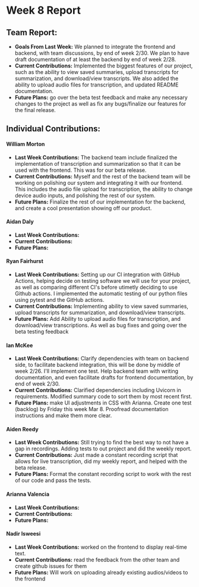 # Week 8 Report

## Team Report:
- **Goals From Last Week:** We planned to integrate the frontend and backend, with team discussions, by end of week 2/30. We plan to have draft documentation of at least the backend by end of week 2/28.
- **Current Contributions:** Implemented the biggest features of our project, such as the ability to view saved summaries, upload transcripts for summarization, and download/view transcripts. We also added the ability to upload audio files for transcription, and updated README documentation.
- **Future Plans:** go over the beta test feedback and make any necessary changes to the project as well as fix any bugs/finalize our features for the final release.

## Individual Contributions:
#### William Morton
- **Last Week Contributions:**  The backend team include finalized the implementation of transcription and summarization so that it can be used with the frontend. This was for our beta release.
- **Current Contributions:** Myself and the rest of the backend team will be working on polishing our system and integrating it with our frontend. This includes the audio file upload for transcription, the ability to change device audio inputs, and polishing the rest of our system.
- **Future Plans:** Finalize the rest of our implementation for the backend, and create a cool presentation showing off our product.

#### Aidan Daly
- **Last Week Contributions:**
- **Current Contributions:** 
- **Future Plans:** 

#### Ryan Fairhurst
- **Last Week Contributions:** Setting up our CI integration with GitHub Actions, helping decide on testing software we will use for your project, as well as comparing different CI's before utimetly deciding to use Github actions. I implemented the automatic testing of our python files using pytest and the GitHub actions.
- **Current Contributions:** Implementing ability to view saved summaries, upload transcripts for summarization, and download/view transcripts. 
- **Future Plans:** Add Ability to upload audio files for transcription, and download/view transcriptions. As well as bug fixes and going over the beta testing feedback

#### Ian McKee
- **Last Week Contributions:** Clarify dependencies with team on backend side, to facilitate backend integration, this will be done by middle of week 2/26. I'll implement one test. Help backend team with writing documentation, and even facilitate drafts for frontend documentation, by end of week 2/30.
- **Current Contributions:** Clarified dependencies including Uvicorn in requirements. Modified summary code to sort them by most recent first. 
- **Future Plans:** make UI adjustments in CSS with Arianna. Create one test (backlog) by Friday this week Mar 8. Proofread documentation instructions and make them more clear.

#### Aiden Reedy
- **Last Week Contributions:**  Still trying to find the best way to not have a gap in recordings. Adding tests to out project and did the weekly report.
- **Current Contributions:** Just made a constant recording script that allows for live transcription, did my weekly report, and helped with the beta release.
- **Future Plans:** Format the constant recording script to work with the rest of our code and pass the tests.

#### Arianna Valencia
- **Last Week Contributions:** 
- **Current Contributions:** 
- **Future Plans:** 

#### Nadir Isweesi
- **Last Week Contributions:** worked on the frontend to display real-time text.
- **Current Contributions:** read the feedback from the other team and create github issues for them
- **Future Plans:** Will work on uploading already existing audios/videos to the frontend
